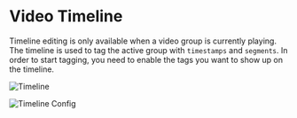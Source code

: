# Video Timeline

Timeline editing is only available when a video group is currently playing. The timeline is used to tag the active group with `timestamps` and `segments`.
In order to start tagging, you need to enable the tags you want to show up on the timeline.

![Timeline](/images/preview2.png)

![Timeline Config](/images/preview3.png)
